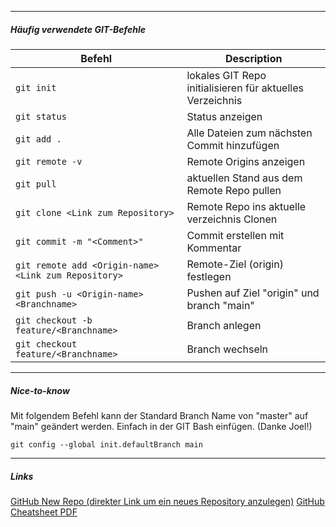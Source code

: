 
---
##### Häufig verwendete GIT-Befehle
|Befehl     |  Description   |
| --- | --- |
|  `git init`   |   lokales GIT Repo initialisieren für aktuelles Verzeichnis  |
|  `git status`   |   Status anzeigen |
|  `git add .`   |   Alle Dateien zum nächsten Commit hinzufügen |
|  `git remote -v`   |   Remote Origins anzeigen  |
|  `git pull`   |   aktuellen Stand aus dem Remote Repo pullen  |
|  `git clone <Link zum Repository>`   |   Remote Repo ins aktuelle verzeichnis Clonen  |
|  `git commit -m "<Comment>"`   |   Commit erstellen mit Kommentar  |
|  `git remote add <Origin-name> <Link zum Repository>`   |   Remote-Ziel (origin) festlegen  |
|  `git push -u <Origin-name> <Branchname>`    |  Pushen auf Ziel "origin" und branch "main"  |
|  `git checkout -b feature/<Branchname>`    |   Branch anlegen  |
|  `git checkout feature/<Branchname>`    |   Branch wechseln  |


---
##### Nice-to-know
Mit folgendem Befehl kann der Standard Branch Name von "master" auf "main" geändert werden. Einfach in der GIT Bash einfügen. (Danke Joel!)

`git config --global init.defaultBranch main`

---

##### Links
[GitHub New Repo (direkter Link um ein neues Repository anzulegen)](https://github.com/new/)
[GitHub Cheatsheet PDF](https://education.github.com/git-cheat-sheet-education.pdf)
